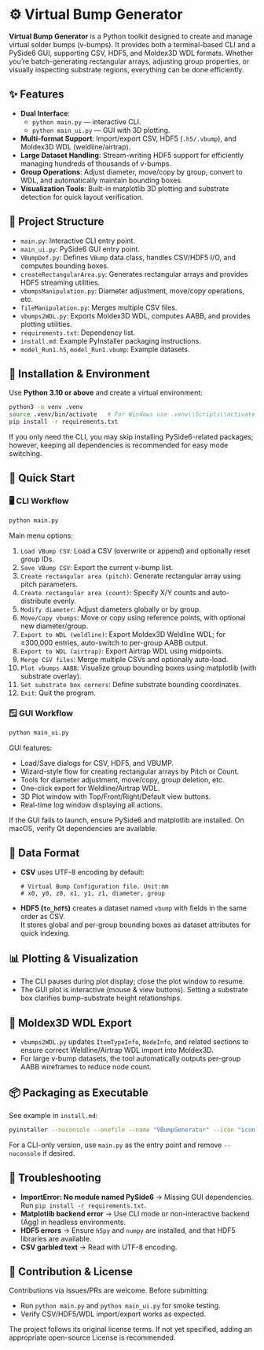# ⚙️ Virtual Bump Generator

**Virtual Bump Generator** is a Python toolkit designed to create and manage virtual solder bumps (v-bumps). It provides both a terminal-based CLI and a PySide6 GUI, supporting CSV, HDF5, and Moldex3D WDL formats. Whether you’re batch-generating rectangular arrays, adjusting group properties, or visually inspecting substrate regions, everything can be done efficiently.

## ✨ Features
- **Dual Interface**:  
  - `python main.py` — interactive CLI.  
  - `python main_ui.py` — GUI with 3D plotting.  
- **Multi-format Support**: Import/export CSV, HDF5 (`.h5/.vbump`), and Moldex3D WDL (weldline/airtrap).  
- **Large Dataset Handling**: Stream-writing HDF5 support for efficiently managing hundreds of thousands of v-bumps.  
- **Group Operations**: Adjust diameter, move/copy by group, convert to WDL, and automatically maintain bounding boxes.  
- **Visualization Tools**: Built-in matplotlib 3D plotting and substrate detection for quick layout verification.  

## 📁 Project Structure
- `main.py`: Interactive CLI entry point.  
- `main_ui.py`: PySide6 GUI entry point.  
- `VBumpDef.py`: Defines `VBump` data class, handles CSV/HDF5 I/O, and computes bounding boxes.  
- `createRectangularArea.py`: Generates rectangular arrays and provides HDF5 streaming utilities.  
- `vbumpsManipulation.py`: Diameter adjustment, move/copy operations, etc.  
- `fileManipulation.py`: Merges multiple CSV files.  
- `vbumps2WDL.py`: Exports Moldex3D WDL, computes AABB, and provides plotting utilities.  
- `requirements.txt`: Dependency list.  
- `install.md`: Example PyInstaller packaging instructions.  
- `model_Run1.h5`, `model_Run1.vbump`: Example datasets.  

## 🧩 Installation & Environment
Use **Python 3.10 or above** and create a virtual environment:
```bash
python3 -m venv .venv
source .venv/bin/activate   # For Windows use .venv\\Scripts\\activate
pip install -r requirements.txt
```
If you only need the CLI, you may skip installing PySide6-related packages; however, keeping all dependencies is recommended for easy mode switching.

## 🚀 Quick Start

### 🖥️ CLI Workflow
```bash
python main.py
```
Main menu options:
1. `Load VBump CSV`: Load a CSV (overwrite or append) and optionally reset group IDs.  
2. `Save VBump CSV`: Export the current v-bump list.  
3. `Create rectangular area (pitch)`: Generate rectangular array using pitch parameters.  
4. `Create rectangular area (count)`: Specify X/Y counts and auto-distribute evenly.  
5. `Modify diameter`: Adjust diameters globally or by group.  
6. `Move/Copy vbumps`: Move or copy using reference points, with optional new diameter/group.  
7. `Export to WDL (weldline)`: Export Moldex3D Weldline WDL; for ≥300,000 entries, auto-switch to per-group AABB output.  
8. `Export to WDL (airtrap)`: Export Airtrap WDL using midpoints.  
9. `Merge CSV files`: Merge multiple CSVs and optionally auto-load.  
10. `Plot vbumps AABB`: Visualize group bounding boxes using matplotlib (with substrate overlay).  
11. `Set substrate box corners`: Define substrate bounding coordinates.  
0. `Exit`: Quit the program.  

### 🪟 GUI Workflow
```bash
python main_ui.py
```
GUI features:
- Load/Save dialogs for CSV, HDF5, and VBUMP.  
- Wizard-style flow for creating rectangular arrays by Pitch or Count.  
- Tools for diameter adjustment, move/copy, group deletion, etc.  
- One-click export for Weldline/Airtrap WDL.  
- 3D Plot window with Top/Front/Right/Default view buttons.  
- Real-time log window displaying all actions.  

If the GUI fails to launch, ensure PySide6 and matplotlib are installed. On macOS, verify Qt dependencies are available.

## 📄 Data Format
- **CSV** uses UTF-8 encoding by default:
  ```
  # Virtual Bump Configuration file. Unit:mm
  # x0, y0, z0, x1, y1, z1, diameter, group
  ```
- **HDF5 (`to_hdf5`)** creates a dataset named `vbump` with fields in the same order as CSV.  
  It stores global and per-group bounding boxes as dataset attributes for quick indexing.  

## 📊 Plotting & Visualization
- The CLI pauses during plot display; close the plot window to resume.  
- The GUI plot is interactive (mouse & view buttons). Setting a substrate box clarifies bump–substrate height relationships.  

## 🧱 Moldex3D WDL Export
- `vbumps2WDL.py` updates `ItemTypeInfo`, `NodeInfo`, and related sections to ensure correct Weldline/Airtrap WDL import into Moldex3D.  
- For large v-bump datasets, the tool automatically outputs per-group AABB wireframes to reduce node count.  

## 📦 Packaging as Executable
See example in `install.md`:
```bash
pyinstaller --noconsole --onefile --name "VBumpGenerator" --icon "icon.ico" main_ui.py
```
For a CLI-only version, use `main.py` as the entry point and remove `--noconsole` if desired.

## 🧠 Troubleshooting
- **ImportError: No module named PySide6** → Missing GUI dependencies. Run `pip install -r requirements.txt`.  
- **Matplotlib backend error** → Use CLI mode or non-interactive backend (Agg) in headless environments.  
- **HDF5 errors** → Ensure `h5py` and `numpy` are installed, and that HDF5 libraries are available.  
- **CSV garbled text** → Read with UTF-8 encoding.  

## 🤝 Contribution & License
Contributions via Issues/PRs are welcome. Before submitting:
- Run `python main.py` and `python main_ui.py` for smoke testing.  
- Verify CSV/HDF5/WDL import/export works as expected.  

The project follows its original license terms. If not yet specified, adding an appropriate open-source License is recommended.  
